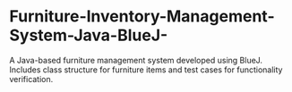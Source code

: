 # Furniture-Inventory-Management-System-Java-BlueJ-
A Java-based furniture management system developed using BlueJ. Includes class structure for furniture items and test cases for functionality verification.
